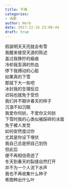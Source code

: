 ```yaml
---  
title: 不再  
categories:  
- 诗歌  
author: Herb  
date: 2017-12-16 23:08:44  
draft: true
---  
```

假装明天天亮就会有雪  
我醒来接受天道的陈述  
盖过我狰狞的瘢痕  
冷却我澎湃的热血  
停下我搏动的心脏    
如果真的下雪  
那就下大一些吧  
冰封我的生理反应  
迟钝也就免于受伤  
我们并不期许春天的样子    
沉湎不如沉眠  
我爱你何妨，不爱你又何妨  
下雪时我的心类似被踩碎的冰面  
免于被人发觉  
如何安然度过你  
尤其是你设下埋伏  
我自己总是把自己划伤    
但此后  
便不再相信奇迹了  
冬天到春天的裂缝自然打开  
并不为一个人流下水声  
我也不再收集什么种子  
希图种出什么叶